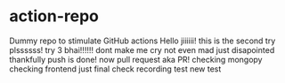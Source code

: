 # action-repo
Dummy repo to stimulate GitHub actions
Hello jiiiiii!
this is the second try plssssss!
try 3 bhai!!!!!!
dont make me cry
not even mad just disapointed
thankfully push is done!
now pull request aka PR!
checking mongopy
checking frontend
just final check
recording test 
new test